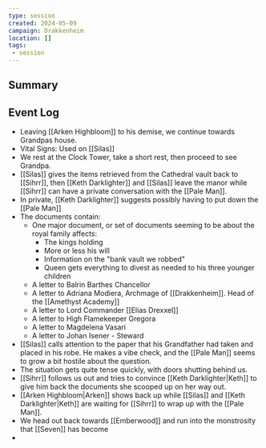 ```yaml
---
type: session
created: 2024-05-09
campaign: Drakkenheim
location: []
tags:
 - session
---
```



## Summary

## Event Log

- Leaving [[Arken Highbloom]] to his demise, we continue towards Grandpas house.
- Vital Signs: Used on [[Silas]]
- We rest at the Clock Tower, take a short rest, then proceed to see Grandpa.
- [[Silas]] gives the items retrieved from the Cathedral vault back to [[Sihrr]], then [[Keth Darklighter]] and [[Silas]] leave the manor while [[Sihrr]] can have a private conversation with the [[Pale Man]].
- In private, [[Keth Darklighter]] suggests possibly having to put down the [[Pale Man]]
- The documents contain:
	- One major document, or set of documents seeming to be about the royal family affects:
		- The kings holding
		- More or less his will
		- Information on the "bank vault we robbed"
		- Queen gets everything to divest as needed to his three younger children
	- A letter to Balrin Barthes Chancellor
	- A letter to Adriana Modiera, Archmage of [[Drakkenheim]]. Head of the [[Amethyst Academy]]
	- A letter to Lord Commander [[Elias Drexxel]]
	- A letter to High Flamekeeper Gregora
	- A letter to Magdelena Vasari
	- A letter to Johan Isener - Steward
- [[Silas]] calls attention to the paper that his Grandfather had taken and placed in his robe. He makes a vibe check, and the [[Pale Man]] seems to grow a bit hostile about the question.
- The situation gets quite tense quickly, with doors shutting behind us.
- [[Sihrr]] follows us out and tries to convince [[Keth Darklighter|Keth]] to give him back the documents she scooped up on her way out.
- [[Arken Highbloom|Arken]] shows back up while [[Silas]] and [[Keth Darklighter|Keth]] are waiting for [[Sihrr]] to wrap up with the [[Pale Man]].
- We head out back towards [[Emberwood]] and run into the monstrosity that [[Seven]] has become
- 
